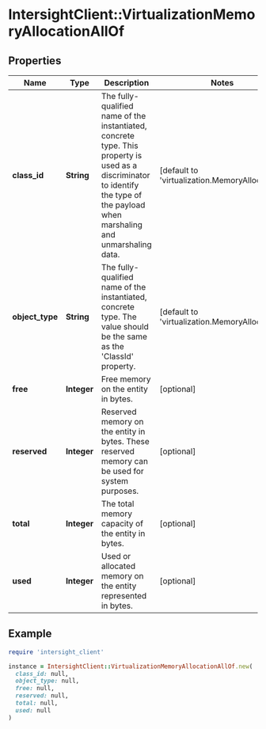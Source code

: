 # IntersightClient::VirtualizationMemoryAllocationAllOf

## Properties

| Name | Type | Description | Notes |
| ---- | ---- | ----------- | ----- |
| **class_id** | **String** | The fully-qualified name of the instantiated, concrete type. This property is used as a discriminator to identify the type of the payload when marshaling and unmarshaling data. | [default to &#39;virtualization.MemoryAllocation&#39;] |
| **object_type** | **String** | The fully-qualified name of the instantiated, concrete type. The value should be the same as the &#39;ClassId&#39; property. | [default to &#39;virtualization.MemoryAllocation&#39;] |
| **free** | **Integer** | Free memory on the entity in bytes. | [optional] |
| **reserved** | **Integer** | Reserved memory on the entity in bytes. These reserved memory can be used for system purposes. | [optional] |
| **total** | **Integer** | The total memory capacity of the entity in bytes. | [optional] |
| **used** | **Integer** | Used or allocated memory on the entity represented in bytes. | [optional] |

## Example

```ruby
require 'intersight_client'

instance = IntersightClient::VirtualizationMemoryAllocationAllOf.new(
  class_id: null,
  object_type: null,
  free: null,
  reserved: null,
  total: null,
  used: null
)
```

